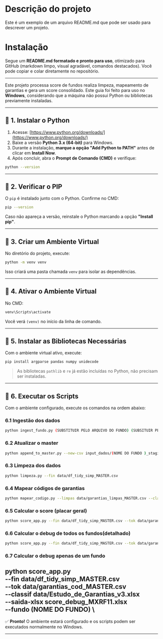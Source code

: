 Descrição do projeto
====================
Este é um exemplo de um arquivo README.md que pode ser usado para descrever um projeto.

Instalação
====================
Segue um **README.md formatado e pronto para uso**, otimizado para GitHub (markdown limpo, visual agradável, comandos destacados).
Você pode copiar e colar diretamente no repositório.

---


Este projeto processa score  de fundos  realiza limpeza, mapeamento de garantias e gera um score consolidado.
Este guia foi feito para uso no **Windows**, considerando que a máquina não possui Python ou bibliotecas previamente instaladas.

---

## 📌 1. Instalar o Python

1. Acesse: [https://www.python.org/downloads/](https://www.python.org/downloads/)
2. Baixe a versão **Python 3.x (64-bit)** para Windows.
3. Durante a instalação, **marque a opção "Add Python to PATH"** antes de clicar em **Install Now**.
4. Após concluir, abra o **Prompt de Comando (CMD)** e verifique:

```bash
python --version
```

---

## 📌 2. Verificar o PIP

O `pip` é instalado junto com o Python. Confirme no CMD:

```bash
pip --version
```

Caso não apareça a versão, reinstale o Python marcando a opção **"Install pip"**.

---

## 📌 3. Criar um Ambiente Virtual

No diretório do projeto, execute:

```bash
python -m venv venv
```

Isso criará uma pasta chamada `venv` para isolar as dependências.

---

## 📌 4. Ativar o Ambiente Virtual

No CMD:

```bash
venv\Scripts\activate
```

Você verá `(venv)` no início da linha de comando.

---

## 📌 5. Instalar as Bibliotecas Necessárias

Com o ambiente virtual ativo, execute:

```bash
pip install argparse pandas numpy unidecode
```

> As bibliotecas `pathlib` e `re` já estão incluídas no Python, não precisam ser instaladas.

---

## 🚀 6. Executar os Scripts

Com o ambiente configurado, execute os comandos na ordem abaixo:

### 6.1 Ingestão dos dados

```bash
python ingest_fundo.py (SUBSTITUIR PELO ARQUIVO DO FUNDO) (SUBSITUIR PELO NOME DO FUNDO ) "(NOME DA PLANILHA QUE ESTA OS DADOS DO FUNDO NO EXCEL)" ( UM NUMERO ANTES  DA LINHA QUE COMEÇA OS DADOS) --outdir input_dados
```

### 6.2 Atualizar o master

```bash
python append_to_master.py --new-csv input_dados/(NOME DO FUNDO )_staging.csv --master data/df_tidy_simp_MASTER.csv --saida data/df_tidy_simp_MASTER.csv --replace-existing
```

### 6.3 Limpeza dos dados

```bash
python limpeza.py --fin data/df_tidy_simp_MASTER.csv
```

### 6.4 Mapear códigos de garantias

```bash
python mapear_codigo.py --limpas data/garantias_limpas_MASTER.csv --classif data/Estudo_de_Garantias_v3.xlsx --saida-csv data/garantias_cod_MASTER.csv --saida-csv data/garantias_limpas_MASTER.csv --saida-xlsx data/garantias_limpas_MASTER.xlsx
```

### 6.5 Calcular o score (placar geral)

```bash
python score_app.py --fin data/df_tidy_simp_MASTER.csv --tok data/garantias_cod_MASTER.csv --classif data/Estudo_de_Garantias_v3.xlsx --scores-only --saida-xlsx '' --scores-out-xlsx score_ALL_placar.xlsx --scores-out-stats
```

### 6.6 Calcular o debug de todos os fundos(detalhado)

```bash
python score_app.py --fin data/df_tidy_simp_MASTER.csv --tok data/garantias_cod_MASTER.csv --classif data/Estudo_de_Garantias_v3.xlsx --saida-xlsx score_garantia_MASTER_debug.xlsx
```
### 6.7 Calcular o debug apenas de um fundo

python score_app.py \
  --fin data/df_tidy_simp_MASTER.csv \
  --tok data/garantias_cod_MASTER.csv \
  --classif data/Estudo_de_Garantias_v3.xlsx \
  --saida-xlsx score_debug_MXRF11.xlsx \
  --fundo (NOME DO FUNDO) \
---
✅ **Pronto!** O ambiente estará configurado e os scripts podem ser executados normalmente no Windows.

---




